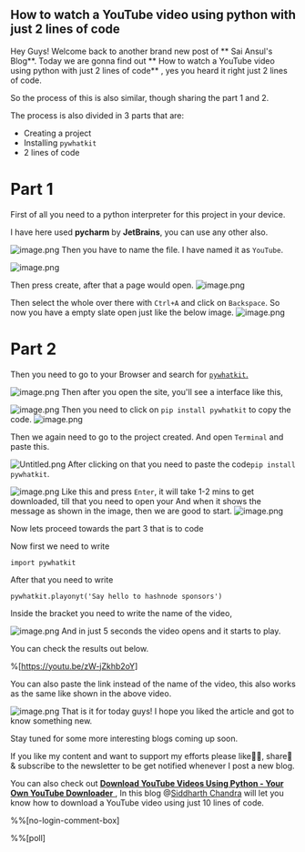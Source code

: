 ## How to watch a YouTube video using python with just  2 lines of code

Hey Guys!
Welcome back to another brand new post of ** Sai Ansul's Blog**.
Today we are gonna find out ** How to watch a YouTube video using python with just  2 lines of code** , yes you heard it right just 2 lines of code.

So the process of this is also similar, though sharing the part 1 and 2.

The process is also divided in 3 parts that are:
- Creating a project
- Installing ``pywhatkit``
- 2 lines of code


# Part 1

First of all you need to a python interpreter for this project in your device.


I have here used **pycharm** by **JetBrains**, you can use any other also.

![image.png](https://cdn.hashnode.com/res/hashnode/image/upload/v1621001677716/vOzacgAZ5x.png)
Then you have to name the file.
I have named it as   ``` YouTube ```.

![image.png](https://cdn.hashnode.com/res/hashnode/image/upload/v1621002044589/ZwOxyH5kT.png)

Then press create, after that a page would open.
![image.png](https://cdn.hashnode.com/res/hashnode/image/upload/v1621001812172/cTecP_6Qk.png)

 Then select the whole over there with ```Ctrl+A``` and click on ```Backspace```.
So now you have a empty slate open just like the below image.
![image.png](https://cdn.hashnode.com/res/hashnode/image/upload/v1621002106635/rl3FqJ6Xf.png)


# Part 2
Then you need to go to your Browser and search for  [```pywhatkit```.](https://pypi.org/project/pywhatkit/) 

![image.png](https://cdn.hashnode.com/res/hashnode/image/upload/v1620983162597/mbAwcNo-E.png)
Then after you open the site, you'll see a interface like this,

![image.png](https://cdn.hashnode.com/res/hashnode/image/upload/v1620983258668/vomX_A-rI.png)
Then you need to click on ```pip install pywhatkit``` to copy the code.
![image.png](https://cdn.hashnode.com/res/hashnode/image/upload/v1620983317939/JDQ0yp9pl.png)

Then we again need to go to the project created.
And open ```Terminal``` and paste this.

![Untitled.png](https://cdn.hashnode.com/res/hashnode/image/upload/v1620983711503/_sNdQL6py.png)
After clicking on that you need to paste the code```pip install pywhatkit```. 

![image.png](https://cdn.hashnode.com/res/hashnode/image/upload/v1620984098797/_WoVE1bZM.png)
Like this and press ```Enter```, it will take 1-2 mins to get downloaded, till that you need to open your 
And when it shows the message as shown in the image, then we are good to start.
![image.png](https://cdn.hashnode.com/res/hashnode/image/upload/v1620984348113/nE7bo1RNG.png)

Now lets proceed towards the part 3 that is to code

Now first we need to write
```
import pywhatkit
```
After that you need to write
```
pywhatkit.playonyt('Say hello to hashnode sponsors')
```
Inside the bracket you need to write the name of the video, 

![image.png](https://cdn.hashnode.com/res/hashnode/image/upload/v1621003011967/SAMMiUin2j.png)
And in just 5 seconds the video opens and it starts to play.

You can check the results out below.

%[https://youtu.be/zW-jZkhb2oY]

You can also paste the link instead of the name of the video, this also works as the same like shown in the above video.

![image.png](https://cdn.hashnode.com/res/hashnode/image/upload/v1621069253690/LCV-nPDQ9.png)
That is it for today guys! I hope you liked the article and got to know something new.

Stay tuned for some more interesting blogs coming up soon.

If you like my content and want to support my efforts please like👍🏻, share📲 & subscribe to the newsletter to be get notified whenever I post a new blog.

You can also check out  [**Download YouTube Videos Using Python - Your Own YouTube Downloader**
](https://blog.codekaro.info/download-youtube-videos-using-python-your-own-youtube-downloader), In this blog @[Siddharth Chandra](@codekaro) will let you know how to download a YouTube video using just 10 lines of code.

%%[no-login-comment-box]

%%[poll]